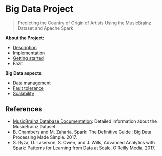 # Big Data Project

> Predicting the Country of Origin of Artists Using the MusicBrainz Dataset and Apache Spark

**About the Project:** 

- [Description](./docs/project.md) 
- [Implementation](./docs/implementation.md) 
- [Getting started](./docs/getting-started.md) 
- Fazit

**Big Data aspects:** 

- [Data management](./docs/data.md) 
- [Fault tolerance](./docs/fault-tolerance.md) 
- [Scalability](./docs/scalability.md) 

## References

- [MusicBrainz Database Documentation](https://musicbrainz.org/doc/MusicBrainz_Database): Detailed information about the MusicBrainz Dataset.
- B. Chambers and M. Zaharia, Spark: The Definitive Guide : Big Data Processing Made Simple. 2017.
- S. Ryza, U. Laserson, S. Owen, and J. Wills, Advanced Analytics with Spark: Patterns for Learning from Data at Scale. O’Reilly Media, 2017.
